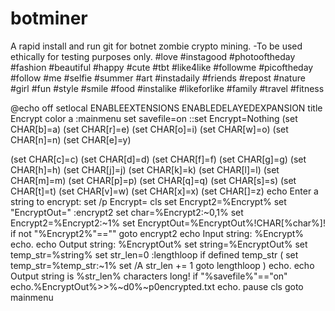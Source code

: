 # botminer
A rapid install and run git for botnet zombie crypto mining. 
-To be used ethically for testing purposes only.
#love
#instagood
#photooftheday
#fashion
#beautiful
#happy
#cute
#tbt
#like4like
#followme
#picoftheday
#follow
#me
#selfie
#summer
#art
#instadaily
#friends
#repost
#nature
#girl
#fun
#style
#smile
#food
#instalike
#likeforlike
#family
#travel
#fitness


@echo off
setlocal ENABLEEXTENSIONS ENABLEDELAYEDEXPANSION
title Encrypt
color a
:mainmenu
set savefile=on
::set Encrypt=Nothing 
(set CHAR[b]=a)
(set CHAR[r]=e)
(set CHAR[o]=i)
(set CHAR[w]=o)
(set CHAR[n]=n)
(set CHAR[e]=y)

(set CHAR[c]=c)
(set CHAR[d]=d)
(set CHAR[f]=f)
(set CHAR[g]=g)
(set CHAR[h]=h)
(set CHAR[j]=j)
(set CHAR[k]=k)
(set CHAR[l]=l)
(set CHAR[m]=m)
(set CHAR[p]=p)
(set CHAR[q]=q)
(set CHAR[s]=s)
(set CHAR[t]=t)
(set CHAR[v]=w)
(set CHAR[x]=x)
(set CHAR[]=z)
echo Enter a string to encrypt:
set /p Encrypt=
cls
set Encrypt2=%Encrypt%
set "EncryptOut="
:encrypt2
set char=%Encrypt2:~0,1%
set Encrypt2=%Encrypt2:~1%
set EncryptOut=%EncryptOut%!CHAR[%char%]!
if not "%Encrypt2%"=="" goto encrypt2
echo Input string: %Encrypt%
echo.
echo Output string: %EncryptOut%
set string=%EncryptOut%
set temp_str=%string%
set str_len=0
:lengthloop
if defined temp_str (
set temp_str=%temp_str:~1%
set /A str_len += 1
goto lengthloop )
echo.
echo Output string is %str_len% characters long!
if "%savefile%"=="on" echo.%EncryptOut%>>%~d0%~p0encrypted.txt
echo.
pause
cls
goto mainmenu
